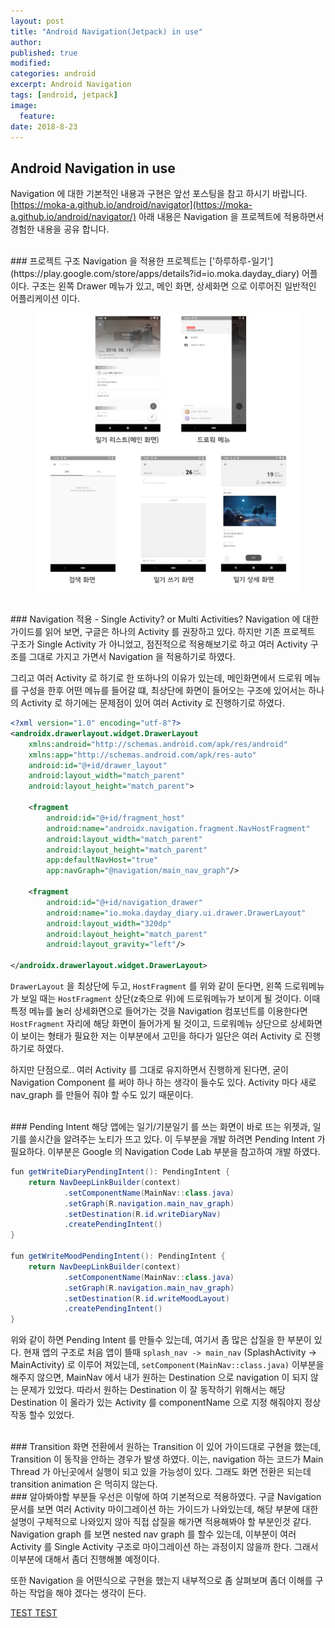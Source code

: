 ```yaml
---
layout: post
title: "Android Navigation(Jetpack) in use"
author:
published: true
modified:
categories: android
excerpt: Android Navigation
tags: [android, jetpack]
image:
  feature:
date: 2018-8-23
---
```


## Android Navigation in use
Navigation 에 대한 기본적인 내용과 구현은 앞선 포스팅을 참고 하시기 바랍니다. [https://moka-a.github.io/android/navigator](https://moka-a.github.io/android/navigator/) 
아래 내용은 Navigation 을 프로젝트에 적용하면서 경험한 내용을 공유 합니다.

<br>
### 프로젝트 구조
Navigation 을 적용한 프로젝트는 ['하루하루-일기'](https://play.google.com/store/apps/details?id=io.moka.dayday_diary) 어플 이다. 구조는 왼쪽 Drawer 메뉴가 있고, 메인 화면, 상세화면 으로 이루어진 일반적인 어플리케이션 이다. 
<figure>
	<img src="/images/app-structure.jpg" alt="image">
</figure>


<br>
### Navigation 적용 - Single Activity? or Multi Activities?
Navigation 에 대한 가이드를 읽어 보면, 구글은 하나의 Activity 를 권장하고 있다. 하지만 기존 프로젝트 구조가 Single Activity 가 아니었고, 점진적으로 적용해보기로 하고 여러 Activity 구조를 그대로 가지고 가면서 Navigation 을 적용하기로 하였다. 

그리고 여러 Activity 로 하기로 한 또하나의 이유가 있는데, 메인화면에서 드로워 메뉴를 구성을 한후 어떤 메뉴를 들어갈 떄, 최상단에 화면이 들어오는 구조에 있어서는 하나의 Activity 로 하기에는 문제점이 있어 여러 Activity 로 진행하기로 하였다. 

``` xml
<?xml version="1.0" encoding="utf-8"?>
<androidx.drawerlayout.widget.DrawerLayout
	xmlns:android="http://schemas.android.com/apk/res/android"
	xmlns:app="http://schemas.android.com/apk/res-auto"
	android:id="@+id/drawer_layout"
	android:layout_width="match_parent"
	android:layout_height="match_parent">

	<fragment
		android:id="@+id/fragment_host"
		android:name="androidx.navigation.fragment.NavHostFragment"
		android:layout_width="match_parent"
		android:layout_height="match_parent"
		app:defaultNavHost="true"
		app:navGraph="@navigation/main_nav_graph"/>

	<fragment
		android:id="@+id/navigation_drawer"
		android:name="io.moka.dayday_diary.ui.drawer.DrawerLayout"
		android:layout_width="320dp"
		android:layout_height="match_parent"
		android:layout_gravity="left"/>

</androidx.drawerlayout.widget.DrawerLayout>
```
`DrawerLayout` 을 최상단에 두고, `HostFragment` 를 위와 같이 둔다면, 왼쪽 드로워메뉴가 보일 때는 `HostFragment` 상단(z축으로 위)에 드로워메뉴가 보이게 될 것이다. 이때 특정 메뉴를 눌러 상세화면으로 들어가는 것을 Navigation 컴포넌트를 이용한다면 `HostFragment` 자리에 해당 화면이 들어가게 될 것이고, 드로워메뉴 상단으로 상세화면이 보이는 형태가 필요한 저는 이부분에서 고민을 하다가 일단은 여러 Activity 로 진행하기로 하였다. 

하지만 단점으로.. 여러 Activity 를 그대로 유지하면서 진행하게 된다면, 굳이 Navigation Component 를 써야 하나 하는 생각이 들수도 있다. Activity 마다 새로 nav_graph 를 만들어 줘야 할 수도 있기 때문이다.

<br>
### Pending Intent 
해당 앱에는 일기/기분일기 를 쓰는 화면이 바로 뜨는 위젯과, 일기를 쓸시간을 알려주는 노티가 뜨고 있다. 이 두부분을 개발 하려면 Pending Intent 가 필요하다. 이부분은 Google 의 Navigation Code Lab 부분을 참고하여 개발 하였다. 

``` java
fun getWriteDiaryPendingIntent(): PendingIntent {
    return NavDeepLinkBuilder(context)
            .setComponentName(MainNav::class.java)
            .setGraph(R.navigation.main_nav_graph)
            .setDestination(R.id.writeDiaryNav)
            .createPendingIntent()
}

fun getWriteMoodPendingIntent(): PendingIntent {
    return NavDeepLinkBuilder(context)
            .setComponentName(MainNav::class.java)
            .setGraph(R.navigation.main_nav_graph)
            .setDestination(R.id.writeMoodLayout)
            .createPendingIntent()
}
```
위와 같이 하면 Pending Intent 를 만들수 있는데, 여기서 좀 많은 삽질을 한 부분이 있다. 현재 앱의 구조로 처음 앱이 뜰때 `splash_nav -> main_nav` (SplashActivity -> MainActivity) 로 이루어 져있는데, `setComponent(MainNav::class.java)` 이부분을 해주지 않으면, MainNav 에서 내가 원하는 Destination 으로 navigation 이 되지 않는 문제가 있었다. 따라서 원하는 Destination 이 잘 동작하기 위해서는 해당 Destination 이 올라가 있는 Activity 를 componentName 으로 지정 해줘야지 정상 작동 할수 있었다.

<br>
### Transition 
화면 전환에서 원하는 Transition 이 있어 가이드대로 구현을 했는데, Transition 이 동작을 안하는 경우가 발생 하였다. 이는, navigation 하는 코드가 Main Thread 가 아닌곳에서 실행이 되고 있을 가능성이 있다. 그래도 화면 전환은 되는데 transition animation 은 먹히지 않는다.

<br>
### 알아봐야할 부분들
우선은 이렇에 하여 기본적으로 적용하였다. 구글 Navigation 문서를 보면 여러 Activity 마이그레이션 하는 가이드가 나와있는데, 해당 부분에 대한 설명이 구체적으로 나와있지 않아 직접 삽질을 해가면 적용해봐야 할 부분인것 같다. Navigation graph 를 보면 nested nav graph 를 할수 있는데, 이부분이 여러 Activity 를 Single Activity 구조로 마이그레이션 하는 과정이지 않을까 한다. 그래서 이부분에 대해서 좀더 진행해볼 예정이다.

또한 Navigation 을 어떤식으로 구현을 했는지 내부적으로 좀 살펴보며 좀더 이해를 구하는 작업을 해야 겠다는 생각이 든다.

<a href="podfreeca://home?index=3">TEST TEST</a>
<br>
<br>

